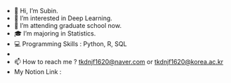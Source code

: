 - 👋 Hi, I’m Subin.
- 👀 I’m interested in Deep Learning.
- 🌱 I’m attending graduate school now.
- :mortar_board: I’m majoring in Statistics.
- :computer: Programming Skills : Python, R, SQL
- 
- 📫 How to reach me ? tkdnjf1620@naver.com or tkdnjf1620@korea.ac.kr
- My Notion Link : 

<!---
AprilSue16/AprilSue16 is a ✨ special ✨ repository because its `README.md` (this file) appears on your GitHub profile.
You can click the Preview link to take a look at your changes.
--->
